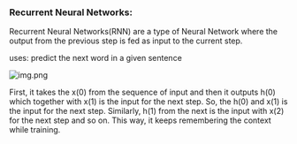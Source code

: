 
### Recurrent Neural Networks:

Recurrent Neural Networks(RNN) are a type of Neural Network where the output from the previous step is fed as input to the current step.

uses:
predict the next word in a given sentence

![img.png](https://miro.medium.com/max/875/1*NKhwsOYNUT5xU7Pyf6Znhg.png)

First, it takes the x(0) from the sequence of input and then it outputs h(0) which together with x(1) is the input for the next step. So, the h(0) and x(1) is the input for the next step. Similarly, h(1) from the next is the input with x(2) for the next step and so on. This way, it keeps remembering the context while training.

